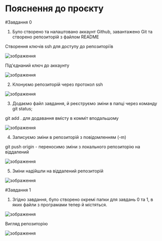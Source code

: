 # Пояснення до проєкту

#Завдання 0
1) Було створено та налаштовано аккаунт Github, завантажено Git та створено репозиторій з файлом README

Створення ключів ssh для доступу до репозиторіїв

![зображення](https://user-images.githubusercontent.com/86917979/124615047-8b0b8b80-de7d-11eb-812c-eb9aff95312d.png)

Під'єднаний ключ до аккаунту

![зображення](https://user-images.githubusercontent.com/86917979/124615336-d32aae00-de7d-11eb-96a8-30f1b56103d4.png)

2) Клонуємо репозиторій через протокол ssh

![зображення](https://user-images.githubusercontent.com/86917979/124615640-23a20b80-de7e-11eb-8176-e49db66601eb.png)

3) Додаємо файл завдання, й реєструємо зміни в папці через команду git status;

git add . для додавання вмісту в комміт вподальшому

![зображення](https://user-images.githubusercontent.com/86917979/124616057-72e83c00-de7e-11eb-9fc8-dfb34f31211a.png)

4) Записуємо зміни в репозиторій з повідомленням (-m)

git push origin - переносимо зміни з локального репозиторію на віддалений

![зображення](https://user-images.githubusercontent.com/86917979/124616474-c490c680-de7e-11eb-828e-e23960fbfd31.png)

5) Зміни надійшли на віддалений репозиторій

![зображення](https://user-images.githubusercontent.com/86917979/124617385-9069d580-de7f-11eb-8880-702c3771626d.png)



#Завдання 1

1) Згідно завдання, було створено окремі папки для завдань 0 та 1, в яких файли з програмами тепер й містяться.

![зображення](https://user-images.githubusercontent.com/86917979/124618716-b0e65f80-de80-11eb-8f87-bd298ee19ce3.png)

Вигляд репозиторію

![зображення](https://user-images.githubusercontent.com/86917979/124619500-61546380-de81-11eb-9194-c41c17bceec0.png)

